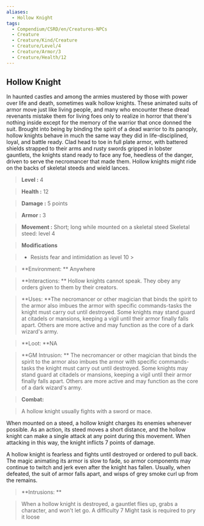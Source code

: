 ```yaml
---
aliases:
  - Hollow Knight
tags:
  - Compendium/CSRD/en/Creatures-NPCs
  - Creature
  - Creature/Kind/Creature
  - Creature/Level/4
  - Creature/Armor/3
  - Creature/Health/12
---
```

  
    
## Hollow Knight    
In haunted castles and among the armies mustered by those with power over life and death, sometimes walk hollow knights. These animated suits of armor move just like living people, and many who encounter these dread revenants mistake them for living foes only to realize in horror that there's nothing inside except for the memory of the warrior that once donned the suit. Brought into being by binding the spirit of a dead warrior to its panoply, hollow knights behave in much the same way they did in life-disciplined, loyal, and battle ready. Clad head to toe in full plate armor, with battered shields strapped to their arms and rusty swords gripped in lobster gauntlets, the knights stand ready to face any foe, heedless of the danger, driven to serve the necromancer that made them. Hollow knights might ride on the backs of skeletal steeds and wield lances.    
  
    
> **Level :** 4    
> **Health :** 12    
> **Damage :** 5 points    
> **Armor :** 3    
> **Movement :** Short; long while mounted on a skeletal steed Skeletal steed: level 4    
> **Modifications**    
>- Resists fear and intimidation as level 10 >  
>    
> **Environment: ** Anywhere    
> **Interactions: ** Hollow knights cannot speak. They obey any orders given to them by their creators.    
> **Uses: **The necromancer or other magician that binds the spirit to the armor also imbues the armor with specific commands-tasks the knight must carry out until destroyed. Some knights may stand guard at citadels or mansions, keeping a vigil until their armor finally falls apart. Others are more active and may function as the core of a dark wizard's army.    
> **Loot: **NA    
> **GM Intrusion: ** The necromancer or other magician that binds the spirit to the armor also imbues the armor with specific commands-tasks the knight must carry out until destroyed. Some knights may stand guard at citadels or mansions, keeping a vigil until their armor finally falls apart. Others are more active and may function as the core of a dark wizard's army.    
  
> **Combat:**   
> A hollow knight usually fights with a sword or mace.   
When mounted on a steed, a hollow knight charges its enemies whenever possible. As an action, its steed moves a short distance, and the hollow knight can make a single attack at any point during this movement. When attacking in this way, the knight inflicts 7 points of damage.   
A hollow knight is fearless and fights until destroyed or ordered to pull back. The magic animating its armor is slow to fade, so armor components may continue to twitch and jerk even after the knight has fallen. Usually, when defeated, the suit of armor falls apart, and wisps of grey smoke curl up from the remains.    
    
  
> **Intrusions: **   
> When a hollow knight is destroyed, a gauntlet flies up, grabs a character, and won't let go. A difficulty 7 Might task is required to pry it loose    
